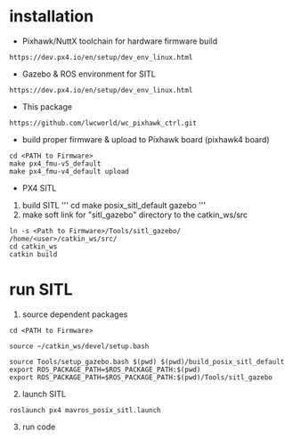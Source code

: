 # installation
- Pixhawk/NuttX toolchain for hardware firmware build
```
https://dev.px4.io/en/setup/dev_env_linux.html
```
- Gazebo & ROS environment for SITL
```
https://dev.px4.io/en/setup/dev_env_linux.html
```
- This package
```
https://github.com/lwcworld/wc_pixhawk_ctrl.git
```
- build proper firmware & upload to Pixhawk board (pixhawk4 board)
``` 
cd <PATH to Firmware>
make px4_fmu-v5_default 
make px4_fmu-v4_default upload
```
- PX4 SITL
1. build SITL
'''
cd <PATH to Firmware>
make posix_sitl_default gazebo
'''
2. make soft link for "sitl_gazebo" directory to the catkin_ws/src 
``` 
ln -s <Path to Firmware>/Tools/sitl_gazebo/ /home/<user>/catkin_ws/src/
cd catkin_ws
catkin build
```

# run SITL
1. source dependent packages
```
cd <PATH to Firmware>
```
```
source ~/catkin_ws/devel/setup.bash
```
```
source Tools/setup_gazebo.bash $(pwd) $(pwd)/build_posix_sitl_default
export ROS_PACKAGE_PATH=$ROS_PACKAGE_PATH:$(pwd)
export ROS_PACKAGE_PATH=$ROS_PACKAGE_PATH:$(pwd)/Tools/sitl_gazebo
```

2. launch SITL
```
roslaunch px4 mavros_posix_sitl.launch 
```

3. run code
